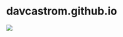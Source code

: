 # davcastrom.github.io

![](https://komarev.com/ghpvc/?username=davcastrom&color=green&style=plastic&label=Views)
